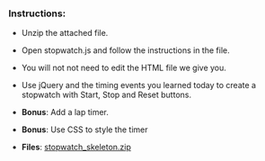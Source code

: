 ### Instructions:

  * Unzip the attached file.
  * Open stopwatch.js and follow the instructions in the file.
  * You will not not need to edit the HTML file we give you.
  * Use jQuery and the timing events you learned today to create a stopwatch with Start, Stop and Reset buttons.
  * **Bonus**: Add a lap timer.
  * **Bonus**: Use CSS to style the timer

* **Files**: [stopwatch_skeleton.zip](Activities/7-Stopwatch/stopwatch_skeleton.zip)



